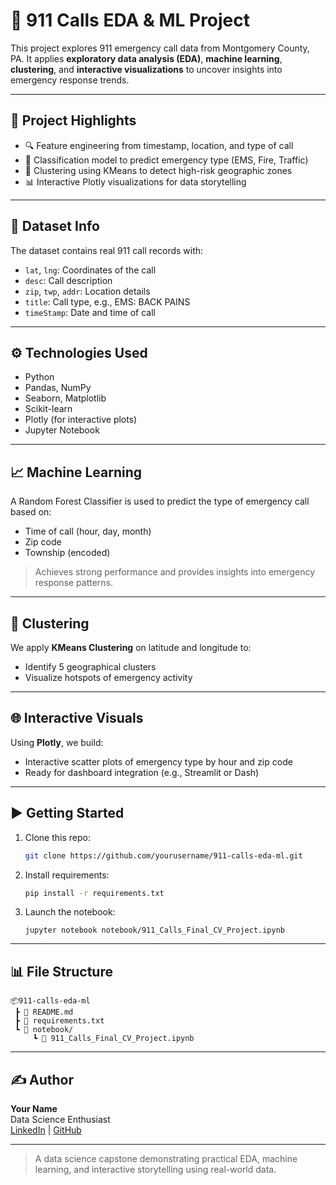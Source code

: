 
# 🚨 911 Calls EDA & ML Project

This project explores 911 emergency call data from Montgomery County, PA. It applies **exploratory data analysis (EDA)**, **machine learning**, **clustering**, and **interactive visualizations** to uncover insights into emergency response trends.

---

## 📌 Project Highlights

- 🔍 Feature engineering from timestamp, location, and type of call
- 🧠 Classification model to predict emergency type (EMS, Fire, Traffic)
- 📍 Clustering using KMeans to detect high-risk geographic zones
- 📊 Interactive Plotly visualizations for data storytelling

---

## 📁 Dataset Info

The dataset contains real 911 call records with:
- `lat`, `lng`: Coordinates of the call
- `desc`: Call description
- `zip`, `twp`, `addr`: Location details
- `title`: Call type, e.g., EMS: BACK PAINS
- `timeStamp`: Date and time of call

---

## ⚙️ Technologies Used

- Python
- Pandas, NumPy
- Seaborn, Matplotlib
- Scikit-learn
- Plotly (for interactive plots)
- Jupyter Notebook

---

## 📈 Machine Learning

A Random Forest Classifier is used to predict the type of emergency call based on:
- Time of call (hour, day, month)
- Zip code
- Township (encoded)

> Achieves strong performance and provides insights into emergency response patterns.

---

## 📍 Clustering

We apply **KMeans Clustering** on latitude and longitude to:
- Identify 5 geographical clusters
- Visualize hotspots of emergency activity

---

## 🌐 Interactive Visuals

Using **Plotly**, we build:
- Interactive scatter plots of emergency type by hour and zip code
- Ready for dashboard integration (e.g., Streamlit or Dash)

---

## ▶️ Getting Started

1. Clone this repo:
   ```bash
   git clone https://github.com/yourusername/911-calls-eda-ml.git
   ```
2. Install requirements:
   ```bash
   pip install -r requirements.txt
   ```
3. Launch the notebook:
   ```
   jupyter notebook notebook/911_Calls_Final_CV_Project.ipynb
   ```

---

## 📊 File Structure

```
📦911-calls-eda-ml
 ┣ 📄 README.md
 ┣ 📄 requirements.txt
 ┗ 📁 notebook/
     ┗ 📄 911_Calls_Final_CV_Project.ipynb
```

---

## ✍️ Author

**Your Name**  
Data Science Enthusiast  
[LinkedIn](#) | [GitHub](#)

---

> A data science capstone demonstrating practical EDA, machine learning, and interactive storytelling using real-world data.

